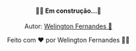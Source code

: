 <h4 align="center"> 
🚧🚀 Em construção...🚧
</h4>
<div align="center">


 Autor: <a href="https://github.com/dev-wf" title="CodWF"> Welington Fernandes</b> 🚀</a>

Feito com ❤️ por Welington Fernandes 👋🏽
</div>
